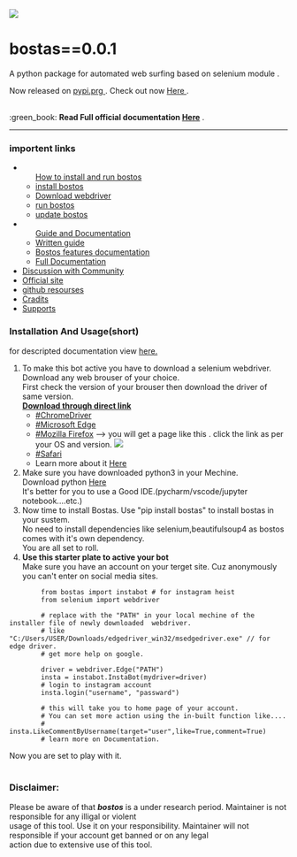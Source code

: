 <img src="https://github.com/tirtharajsinha/bostas/blob/main/static/bostas.png" style="margin:auto;">

# bostas==0.0.1

A python package for automated web surfing based on selenium module .

Now released on <a href="https://pypi.org/"> pypi.prg </a>. Check out now <a href="https://pypi.org/project/bostas/0.0.1/" >Here </a>.

<br>
:green_book: <b>Read Full official documentation <a href="#">Here</a></b> .
<hr>

### importent links

<ul>
    <li><ul>
        <a href="">How to install and run bostos</a>
        <li><a href="#">install bostos</a></li>
        <li><a href="#">Download webdriver</a></li>
        <li><a href="#">run bostos</a></li>
        <li><a href="#">update bostos</a></li>
        </ul></li>
    <li><ul>
        <a href="">Guide and Documentation</a>
        <li><a href="#">Written guide</a></li>
        <li><a href="#">Bostos features documentation</a></li>
        <li><a href="#">Full Documentation</a></li>
        </ul></li>
    <li><a href="#">Discussion with Community</a></li>
    <li><a href="#">Official site</a></li>
    <li><a href="#">github resourses</a></li>
    <li><a href="#">Cradits</a></li>
    <li><a href="#">Supports</a></li>
    </ul>



### Installation And Usage(short)
for descripted documentation view <a href="#">here.</a>
<br>

<ol>
    <li>
        To make this bot active you have to download a selenium webdriver. Download any web brouser of your choice.
       <br> First check the version of your brouser then download the driver of same version.
       <br><b><u>Download through direct link</u></b>
        <ul>
        <li><a href="https://chromedriver.chromium.org/downloads">#ChromeDriver</a></li>
          <li><a href="https://developer.microsoft.com/en-us/microsoft-edge/tools/webdriver/">#Microsoft Edge</a></li> 
          <li><a href="https://github.com/mozilla/geckodriver/releases">#Mozilla Firefox</a>  --> you will get a page like this .          click the link as per your OS and version.
          <img src="https://github.com/tirtharajsinha/bostas/blob/main/static/firefox.png"></li>
          <li><a href="https://developer.apple.com/documentation/webkit/testing_with_webdriver_in_safari">#Safari</a></li>
          <li>Learn more about it <a href="https://www.selenium.dev/downloads/">Here</a></li>
        </ul>
    </li>
    <li>Make sure you have downloaded python3 in your Mechine.
        <br>Download python <a href="https://www.python.org/downloads/">Here</a>
        <br> It's better for you to use a Good IDE.(pycharm/vscode/jupyter notebook....etc.)</li>
   
   <li>Now time to install Bostas. Use "pip install bostas" to install bostas in your sustem.<br>No need to install dependencies like selenium,beautifulsoup4 as bostos comes with it's own dependency.<br>
        You are all set to roll.</li>
    <li><b>Use this starter plate to active your bot </b> <br>Make sure you have an account on your terget site. 
    Cuz anonymously you can't enter on social media sites.<br></li>
        
      
</ol>
    
```
        from bostas import instabot # for instagram heist
        from selenium import webdriver
        
        # replace with the "PATH" in your local mechine of the installer file of newly downloaded  webdriver.
        # like "C:/Users/USER/Downloads/edgedriver_win32/msedgedriver.exe" // for edge driver.
        # get more help on google.
        
        driver = webdriver.Edge("PATH")
        insta = instabot.InstaBot(mydriver=driver)
        # login to instagram account
        insta.login("username", "passward")
        
        # this will take you to home page of your account.
        # You can set more action using the in-built function like....
        # insta.LikeCommentByUsername(target="user",like=True,comment=True)
        # learn more on Documentation.
 ```

Now you are set to play with it.
<br><br>
### Disclaimer:
Please be aware of that <b><i>bostos</i></b> is a under research period. Maintainer is not responsible for any illigal or violent<br> usage of this tool. Use it on your responsibility. Maintainer will not responsible if your account get banned or on any legal<br> action due to extensive use of this tool.

